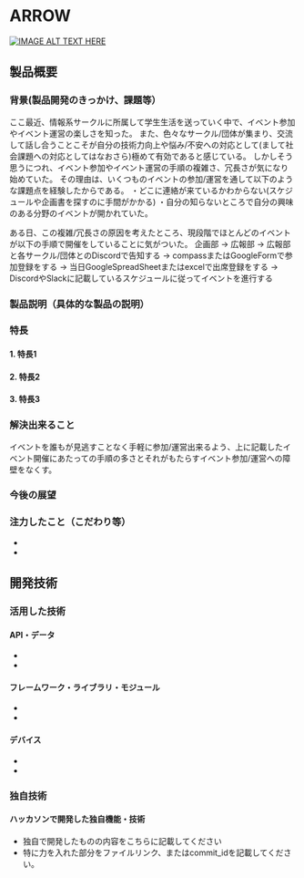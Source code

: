 # ARROW

[![IMAGE ALT TEXT HERE](https://jphacks.com/wp-content/uploads/2025/05/JPHACKS2025_ogp.jpg)](https://www.youtube.com/watch?v=lA9EluZugD8)

## 製品概要
### 背景(製品開発のきっかけ、課題等）
ここ最近、情報系サークルに所属して学生生活を送っていく中で、イベント参加やイベント運営の楽しさを知った。
また、色々なサークル/団体が集まり、交流して話し合うことこそが自分の技術力向上や悩み/不安への対応として(まして社会課題への対応としてはなおさら)極めて有効であると感じている。
しかしそう思うにつれ、イベント参加やイベント運営の手順の複雑さ、冗長さが気になり始めていた。
その理由は、いくつものイベントの参加/運営を通して以下のような課題点を経験したからである。
・どこに連絡が来ているかわからない(スケジュールや企画書を探すのに手間がかかる)
・自分の知らないところで自分の興味のある分野のイベントが開かれていた。

ある日、この複雑/冗長さの原因を考えたところ、現段階でほとんどのイベントが以下の手順で開催をしていることに気がついた。
企画部 → 広報部 → 広報部と各サークル/団体とのDiscordで告知する → compassまたはGoogleFormで参加登録をする → 当日GoogleSpreadSheetまたはexcelで出席登録をする → DiscordやSlackに記載しているスケジュールに従ってイベントを進行する

### 製品説明（具体的な製品の説明）
### 特長
#### 1. 特長1
#### 2. 特長2
#### 3. 特長3

### 解決出来ること
イベントを誰もが見逃すことなく手軽に参加/運営出来るよう、上に記載したイベント開催にあたっての手順の多さとそれがもたらすイベント参加/運営への障壁をなくす。
### 今後の展望
### 注力したこと（こだわり等）
* 
* 

## 開発技術
### 活用した技術
#### API・データ
* 
* 

#### フレームワーク・ライブラリ・モジュール
* 
* 

#### デバイス
* 
* 

### 独自技術
#### ハッカソンで開発した独自機能・技術
* 独自で開発したものの内容をこちらに記載してください
* 特に力を入れた部分をファイルリンク、またはcommit_idを記載してください。
